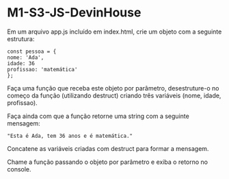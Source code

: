# M1-S3-JS-DevinHouse

Em um arquivo app.js incluído em index.html, crie um objeto com a seguinte estrutura:

    const pessoa = {
    nome: 'Ada',
    idade: 36
    profissao: 'matemática'
    };
Faça uma função que receba este objeto por parâmetro, desestruture-o no começo da função (utilizando destruct) criando três variáveis (nome, idade, profissao).

Faça ainda com que a função retorne uma string com a seguinte mensagem:

    "Esta é Ada, tem 36 anos e é matemática."
Concatene as variáveis criadas com destruct para formar a mensagem.

Chame a função passando o objeto por parâmetro e exiba o retorno no console.